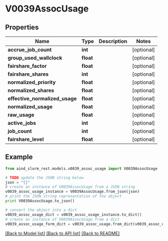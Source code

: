 # V0039AssocUsage


## Properties

Name | Type | Description | Notes
------------ | ------------- | ------------- | -------------
**accrue_job_count** | **int** |  | [optional] 
**group_used_wallclock** | **float** |  | [optional] 
**fairshare_factor** | **float** |  | [optional] 
**fairshare_shares** | **int** |  | [optional] 
**normalized_priority** | **float** |  | [optional] 
**normalized_shares** | **float** |  | [optional] 
**effective_normalized_usage** | **float** |  | [optional] 
**normalized_usage** | **float** |  | [optional] 
**raw_usage** | **float** |  | [optional] 
**active_jobs** | **int** |  | [optional] 
**job_count** | **int** |  | [optional] 
**fairshare_level** | **float** |  | [optional] 

## Example

```python
from aind_slurm_rest.models.v0039_assoc_usage import V0039AssocUsage

# TODO update the JSON string below
json = "{}"
# create an instance of V0039AssocUsage from a JSON string
v0039_assoc_usage_instance = V0039AssocUsage.from_json(json)
# print the JSON string representation of the object
print V0039AssocUsage.to_json()

# convert the object into a dict
v0039_assoc_usage_dict = v0039_assoc_usage_instance.to_dict()
# create an instance of V0039AssocUsage from a dict
v0039_assoc_usage_form_dict = v0039_assoc_usage.from_dict(v0039_assoc_usage_dict)
```
[[Back to Model list]](../README.md#documentation-for-models) [[Back to API list]](../README.md#documentation-for-api-endpoints) [[Back to README]](../README.md)



